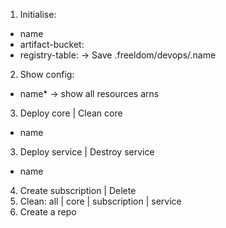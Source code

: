 1. Initialise:
  - name
  - artifact-bucket:
  - registry-table:
  -> Save .freeldom/devops/.name
2. Show config:
  - name* -> show  all resources arns
3. Deploy core | Clean core
  - name
3. Deploy service | Destroy service
  - name
4. Create subscription | Delete
5. Clean: all | core | subscription | service
6. Create a repo
